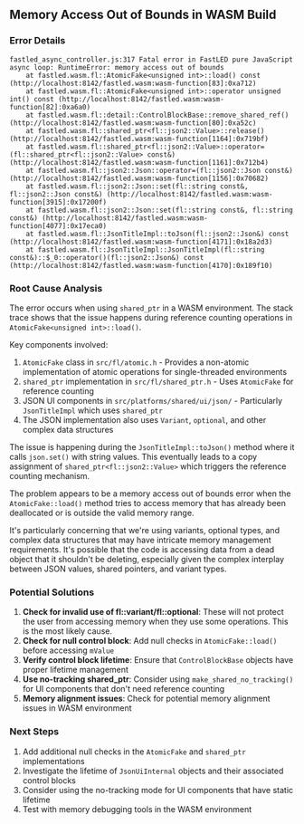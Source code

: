 ## Memory Access Out of Bounds in WASM Build

### Error Details
```
fastled_async_controller.js:317 Fatal error in FastLED pure JavaScript async loop: RuntimeError: memory access out of bounds
    at fastled.wasm.fl::AtomicFake<unsigned int>::load() const (http://localhost:8142/fastled.wasm:wasm-function[83]:0xa712)
    at fastled.wasm.fl::AtomicFake<unsigned int>::operator unsigned int() const (http://localhost:8142/fastled.wasm:wasm-function[82]:0xa6a0)
    at fastled.wasm.fl::detail::ControlBlockBase::remove_shared_ref() (http://localhost:8142/fastled.wasm:wasm-function[80]:0xa52c)
    at fastled.wasm.fl::shared_ptr<fl::json2::Value>::release() (http://localhost:8142/fastled.wasm:wasm-function[1164]:0x719bf)
    at fastled.wasm.fl::shared_ptr<fl::json2::Value>::operator=(fl::shared_ptr<fl::json2::Value> const&) (http://localhost:8142/fastled.wasm:wasm-function[1161]:0x712b4)
    at fastled.wasm.fl::json2::Json::operator=(fl::json2::Json const&) (http://localhost:8142/fastled.wasm:wasm-function[1156]:0x70682)
    at fastled.wasm.fl::json2::Json::set(fl::string const&, fl::json2::Json const&) (http://localhost:8142/fastled.wasm:wasm-function[3915]:0x17200f)
    at fastled.wasm.fl::json2::Json::set(fl::string const&, fl::string const&) (http://localhost:8142/fastled.wasm:wasm-function[4077]:0x17eca0)
    at fastled.wasm.fl::JsonTitleImpl::toJson(fl::json2::Json&) const (http://localhost:8142/fastled.wasm:wasm-function[4171]:0x18a2d3)
    at fastled.wasm.fl::JsonTitleImpl::JsonTitleImpl(fl::string const&)::$_0::operator()(fl::json2::Json&) const (http://localhost:8142/fastled.wasm:wasm-function[4170]:0x189f10)
```

### Root Cause Analysis

The error occurs when using `shared_ptr` in a WASM environment. The stack trace shows that the issue happens during reference counting operations in `AtomicFake<unsigned int>::load()`.

Key components involved:
1. `AtomicFake` class in `src/fl/atomic.h` - Provides a non-atomic implementation of atomic operations for single-threaded environments
2. `shared_ptr` implementation in `src/fl/shared_ptr.h` - Uses `AtomicFake` for reference counting
3. JSON UI components in `src/platforms/shared/ui/json/` - Particularly `JsonTitleImpl` which uses `shared_ptr`
4. The JSON implementation also uses `Variant`, `optional`, and other complex data structures

The issue is happening during the `JsonTitleImpl::toJson()` method where it calls `json.set()` with string values. This eventually leads to a copy assignment of `shared_ptr<fl::json2::Value>` which triggers the reference counting mechanism.

The problem appears to be a memory access out of bounds error when the `AtomicFake::load()` method tries to access memory that has already been deallocated or is outside the valid memory range.

It's particularly concerning that we're using variants, optional types, and complex data structures that may have intricate memory management requirements. It's possible that the code is accessing data from a dead object that it shouldn't be deleting, especially given the complex interplay between JSON values, shared pointers, and variant types.

### Potential Solutions

1. **Check for invalid use of fl::variant/fl::optional**: These will not protect the user from accessing memory when they use some operations. This is the most likely cause.
1. **Check for null control block**: Add null checks in `AtomicFake::load()` before accessing `mValue`
2. **Verify control block lifetime**: Ensure that `ControlBlockBase` objects have proper lifetime management
3. **Use no-tracking shared_ptr**: Consider using `make_shared_no_tracking()` for UI components that don't need reference counting
4. **Memory alignment issues**: Check for potential memory alignment issues in WASM environment

### Next Steps

1. Add additional null checks in the `AtomicFake` and `shared_ptr` implementations
2. Investigate the lifetime of `JsonUiInternal` objects and their associated control blocks
3. Consider using the no-tracking mode for UI components that have static lifetime
4. Test with memory debugging tools in the WASM environment

